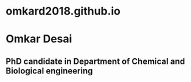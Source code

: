 # omkard2018.github.io
# Omkar Desai
## PhD candidate in Department of Chemical and Biological engineering

